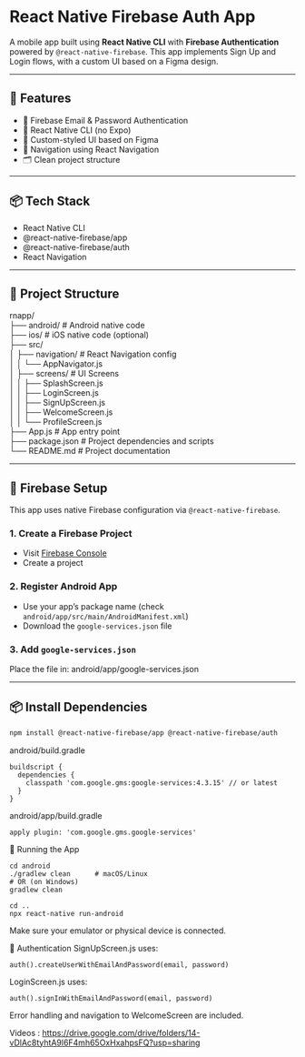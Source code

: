 # React Native Firebase Auth App

A mobile app built using **React Native CLI** with **Firebase Authentication** powered by `@react-native-firebase`. This app implements Sign Up and Login flows, with a custom UI based on a Figma design.

---

## 🚀 Features

- 🔐 Firebase Email & Password Authentication
- 📱 React Native CLI (no Expo)
- 🎨 Custom-styled UI based on Figma
- 🧭 Navigation using React Navigation
- 🗂️ Clean project structure

---

## 📦 Tech Stack

- React Native CLI
- @react-native-firebase/app
- @react-native-firebase/auth
- React Navigation

---

## 📁 Project Structure

rnapp/<br>
├── android/                # Android native code<br>
├── ios/                    # iOS native code (optional)<br>
├── src/                    
│   ├── navigation/         # React Navigation config<br>
│   │   └── AppNavigator.js<br>
│   ├── screens/            # UI Screens<br>
│   │   ├── SplashScreen.js<br>
│   │   ├── LoginScreen.js<br>
│   │   ├── SignUpScreen.js<br>
│   │   ├── WelcomeScreen.js<br>
│   │   └── ProfileScreen.js<br>
├── App.js                  # App entry point<br>
├── package.json            # Project dependencies and scripts<br>
└── README.md               # Project documentation<br>


---

## 🔧 Firebase Setup

This app uses native Firebase configuration via `@react-native-firebase`.

### 1. Create a Firebase Project
- Visit [Firebase Console](https://console.firebase.google.com/)
- Create a project

### 2. Register Android App
- Use your app’s package name (check `android/app/src/main/AndroidManifest.xml`)
- Download the `google-services.json` file

### 3. Add `google-services.json`
Place the file in: android/app/google-services.json


---

## 📦 Install Dependencies

```bash
npm install @react-native-firebase/app @react-native-firebase/auth
```
android/build.gradle
```
buildscript {
  dependencies {
    classpath 'com.google.gms:google-services:4.3.15' // or latest
  }
}
```
android/app/build.gradle
```
apply plugin: 'com.google.gms.google-services'

```

🏃 Running the App
```
cd android
./gradlew clean      # macOS/Linux
# OR (on Windows)
gradlew clean

cd ..
npx react-native run-android
```
Make sure your emulator or physical device is connected.


📝 Authentication
SignUpScreen.js uses:

```
auth().createUserWithEmailAndPassword(email, password)
```
LoginScreen.js uses:

```
auth().signInWithEmailAndPassword(email, password)

```
Error handling and navigation to WelcomeScreen are included.

Videos : https://drive.google.com/drive/folders/14-vDlAc8tyhtA9l6F4mh65OxHxahpsFQ?usp=sharing
